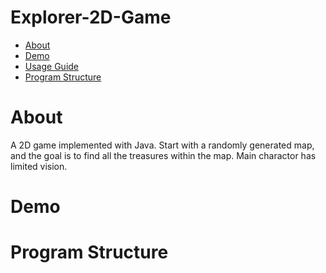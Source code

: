 # Explorer-2D-Game
- [About](#about)
- [Demo](#demo)
- [Usage Guide](#usage-guide)
- [Program Structure](#program-structure)

# About
A 2D game implemented with Java. Start with a randomly generated map, and the goal is to find all the treasures within the map. Main charactor has limited vision.

# Demo

# Program Structure
